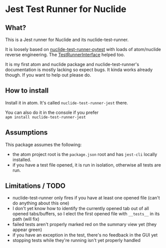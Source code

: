 # Jest Test Runner for Nuclide


## What?

This is a Jest runner for Nuclide and its nuclide-test-runner.

It is loosely based on [nuclide-test-runner-pytest](https://github.com/klorenz/nuclide-test-runner-pytest) with loads of atom/nuclide reverse engineering.
The [TestRunnerInterface](https://github.com/facebook/nuclide/blob/v0.0.32/pkg/nuclide/test-runner/example/TestRunnerInterface.js) helped too.

It is my first atom and nuclide package and nuclide-test-runner's documentation is mostly lacking so expect bugs.
It kinda works already though. If you want to help out please do.


## How to install

Install it in atom. It's called `nuclide-test-runner-jest` there.

You can also do it in the console if you prefer  
`apm install nuclide-test-runner-jest`


## Assumptions

This package assumes the following:

* the atom project root is the `package.json` root and has `jest-cli` locally installed.
* if you have a test file opened, it is run in isolation, otherwise all tests are run.


## Limitations / TODO

* nuclide-test-runner only fires if you have at least one opened file (can't do anything about this one)
* I don't yet know how to identify the currently opened tab out of all opened tabs/buffers, so I elect the first opened file with `__tests__` in its path (will fix)
* failed tests aren't properly marked red on the summary view yet (they appear green)
* if you have an exception in the test, there's no feedback in the GUI yet
* stopping tests while they're running isn't yet properly handled
